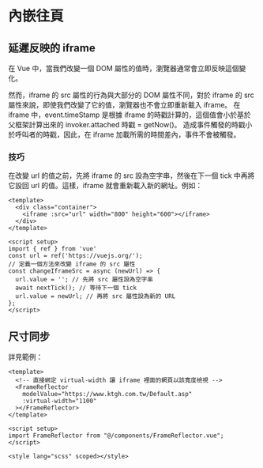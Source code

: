 # 內嵌往頁

## 延遲反映的 iframe
在 Vue 中，當我們改變一個 DOM 屬性的值時，瀏覽器通常會立即反映這個變化。  

然而，iframe 的 src 屬性的行為與大部分的 DOM 屬性不同，對於 iframe 的 src 屬性來說，即使我們改變了它的值，瀏覽器也不會立即重新載入 iframe。
在 iframe 中，event.timeStamp 是根據 iframe 的時戳計算的，這個值會小於基於父框架計算出來的 invoker.attached 時戳 = getNow()。
造成事件觸發的時戳小於呼叫者的時戳，因此，在 iframe 加載所需的時間差內，事件不會被觸發。

### 技巧
在改變 url 的值之前，先將 iframe 的 src 設為空字串，然後在下一個 tick 中再將它設回 url 的值。這樣，iframe 就會重新載入新的網址。例如：
```vue
<template>
  <div class="container">
    <iframe :src="url" width="800" height="600"></iframe>
  </div>
</template>

<script setup>
import { ref } from 'vue'
const url = ref('https://vuejs.org/');
// 定義一個方法來改變 iframe 的 src 屬性
const changeIframeSrc = async (newUrl) => {
  url.value = ''; // 先將 src 屬性設為空字串
  await nextTick(); // 等待下一個 tick
  url.value = newUrl; // 再將 src 屬性設為新的 URL
};
</script>
```

## 尺寸同步
詳見範例：
```vue
<template>
  <!-- 直接綁定 virtual-width 讓 iframe 裡面的網頁以該寬度檢視 -->
  <FrameReflector
    modelValue="https://www.ktgh.com.tw/Default.asp"
    :virtual-width="1100"
  ></FrameReflector>
</template>

<script setup>
import FrameReflector from "@/components/FrameReflector.vue";
</script>

<style lang="scss" scoped></style>
```